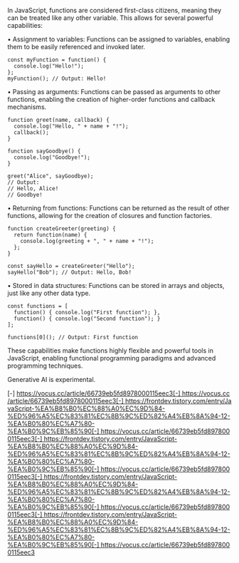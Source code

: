 In JavaScript, functions are considered first-class citizens, meaning they can be treated like any other variable. This allows for several powerful capabilities: 

• Assignment to variables: Functions can be assigned to variables, enabling them to be easily referenced and invoked later. 

    const myFunction = function() {
      console.log("Hello!");
    };
    myFunction(); // Output: Hello!

• Passing as arguments: Functions can be passed as arguments to other functions, enabling the creation of higher-order functions and callback mechanisms. 

    function greet(name, callback) {
      console.log("Hello, " + name + "!");
      callback();
    }
    
    function sayGoodbye() {
      console.log("Goodbye!");
    }
    
    greet("Alice", sayGoodbye); 
    // Output: 
    // Hello, Alice!
    // Goodbye!

• Returning from functions: Functions can be returned as the result of other functions, allowing for the creation of closures and function factories. 

    function createGreeter(greeting) {
      return function(name) {
        console.log(greeting + ", " + name + "!");
      };
    }
    
    const sayHello = createGreeter("Hello");
    sayHello("Bob"); // Output: Hello, Bob!

• Stored in data structures: Functions can be stored in arrays and objects, just like any other data type. 

    const functions = [
      function() { console.log("First function"); },
      function() { console.log("Second function"); }
    ];
    
    functions[0](); // Output: First function

These capabilities make functions highly flexible and powerful tools in JavaScript, enabling functional programming paradigms and advanced programming techniques. 

Generative AI is experimental.

[-] https://vocus.cc/article/66739eb5fd8978000115eec3[-] https://vocus.cc/article/66739eb5fd8978000115eec3[-] https://frontdev.tistory.com/entry/JavaScript-%EA%B8%B0%EC%88%A0%EC%9D%84-%ED%96%A5%EC%83%81%EC%8B%9C%ED%82%A4%EB%8A%94-12-%EA%B0%80%EC%A7%80-%EA%B0%9C%EB%85%90[-] https://vocus.cc/article/66739eb5fd8978000115eec3[-] https://frontdev.tistory.com/entry/JavaScript-%EA%B8%B0%EC%88%A0%EC%9D%84-%ED%96%A5%EC%83%81%EC%8B%9C%ED%82%A4%EB%8A%94-12-%EA%B0%80%EC%A7%80-%EA%B0%9C%EB%85%90[-] https://vocus.cc/article/66739eb5fd8978000115eec3[-] https://frontdev.tistory.com/entry/JavaScript-%EA%B8%B0%EC%88%A0%EC%9D%84-%ED%96%A5%EC%83%81%EC%8B%9C%ED%82%A4%EB%8A%94-12-%EA%B0%80%EC%A7%80-%EA%B0%9C%EB%85%90[-] https://vocus.cc/article/66739eb5fd8978000115eec3[-] https://frontdev.tistory.com/entry/JavaScript-%EA%B8%B0%EC%88%A0%EC%9D%84-%ED%96%A5%EC%83%81%EC%8B%9C%ED%82%A4%EB%8A%94-12-%EA%B0%80%EC%A7%80-%EA%B0%9C%EB%85%90[-] https://vocus.cc/article/66739eb5fd8978000115eec3
